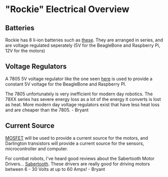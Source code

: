 "Rockie" Electrical Overview
===================

Batteries
---------
Rockie has 8 li-ion batteries such as [these](https://www.sparkfun.com/products/8483). They are arranged in series, and are voltage regulated seperately (5V for the BeagleBone and Raspberry Pi, 12V for the motors)

Voltage Regulators
-----------------
A 7805 5V voltage regulator like the one seen [here](https://www.sparkfun.com/products/107) is used to provide a constant 5V voltage for the BeagleBone and Raspberry PI.

The 7805 unfortunately is very inefficient for modern day robotics.  The 78XX series has severe energy loss as a lot of the energy it converts is lost as heat.  More modern day voltage regulators exist that have less heat loss and are cheaper than the 7805. - Bryant

Current Source
--------------
[MOSFET](https://www.sparkfun.com/products/10213) will be used to provide a current source for the motors, and Darlington transistors will provide a current source for the sensors, microcontroller and computer.

For combat robots, I've heard good reviews about the Sabertooth Motor Drivers... [Sabertooth](http://www.robotshop.com/en/catalogsearch/result/?q=sabertooth&order=stats_sales_order_count&dir=desc).  These drivers are really good for driving motors between 6 - 30 Volts at up to 60 Amps! - Bryant


